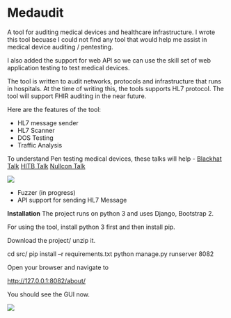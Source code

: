 # Medaudit
A tool for auditing medical devices and healthcare infrastructure. I wrote this tool becuase I could not find any tool that would help me assist in medical device auditing / pentesting. 

I also added the support for web API so we can use the skill set of web application testing to test medical devices. 

The tool is written to audit networks, protocols and infrastructure that runs in hospitals. At the time of writing this, the tools supports HL7 protocol. 
The tool will support FHIR auditing in the near future. 

Here are the features of the tool:
* HL7 message sender 
* HL7 Scanner
* DOS Testing
* Traffic Analysis 

To understand Pen testing medical devices, these talks will help -
<a href="https://www.youtube.com/watch?v=MR7cH44fjrc"> Blackhat Talk</a>
<a href="https://www.youtube.com/watch?v=3S6RQo-OQ24"> HITB Talk</a>
<a href="https://www.youtube.com/watch?v=BftxP_odT54"> Nullcon Talk</a>

<img src="https://github.com/anirudhduggal/medaudit/blob/master/screenshots/TrafficAnalysis.PNG"></img>
* Fuzzer (in progress)
* API support for sending HL7 Message 

**Installation**
The project runs on python 3 and uses Django, Bootstrap 2.

For using the tool, install python 3 first and then install pip. 

Download the project/ unzip it. 

cd src/
pip install –r requirements.txt
python manage.py runserver 8082

Open your browser and navigate to 

http://127.0.0.1:8082/about/

You should see the GUI now. 

<img src="https://github.com/anirudhduggal/medaudit/blob/master/screenshots/overview.PNG"></img>

